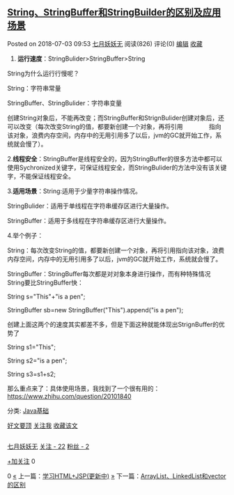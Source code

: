 ## [String、StringBuffer和StringBuilder的区别及应用场景](https://www.cnblogs.com/zhaomin08240115/p/9257034.html)

Posted on 2018-07-03 09:53 [七月妖妖无](https://www.cnblogs.com/zhaomin08240115/) 阅读(826) 评论(0) [编辑](https://i.cnblogs.com/EditPosts.aspx?postid=9257034) [收藏]()

1. **运行速度**：StringBulider>StringBuffer>String

String为什么运行行慢呢？

String：字符串常量

StringBuffer、StringBulider：字符串变量

创建String对象后，不能再改变；而StringBuffer和StrignBulider创建对象后，还可以改变（每次改变String的值，都要新创建一个对象，再将引用　　　　 指向该对象，浪费内存空间，内存中的无用引用多了以后，jvm的GC就开始工作，系统就会慢了）。

2.**线程安全**：StringBuffer是线程安全的，因为StringBuffer的很多方法中都可以使用Sychronized关键字，可保证线程安全，而StringBulider的方法中没有该关键字，不能保证线程安全。

3.**适用场景**：String:适用于少量字符串操作情况。

StringBulider：适用于单线程在字符串缓存区进行大量操作。

StringBuffer：适用于多线程在字符串缓存区进行大量操作。

4.举个例子：

String：每次改变String的值，都要新创建一个对象，再将引用指向该对象，浪费内存空间，内存中的无用引用多了以后，jvm的GC就开始工作，系统就会慢了。

StringBuffer：StringBuffer每次都是对对象本身进行操作，而有种特殊情况String要比StringBuffer快：

String s="This"+"is a pen";

StringBuffer sb=new StringBuffer("This").append("is a pen");

创建上面这两个的速度其实都差不多，但是下面这种就能体现出StrignBuffer的优势了

String s1="This";

String s2="is a pen";

String s3=s1+s2;

那么重点来了：具体使用场景，我找到了一个很有用的：https://www.zhihu.com/question/20101840

分类: [Java基础](https://www.cnblogs.com/zhaomin08240115/category/1247408.html)

[好文要顶]() [关注我]() [收藏该文]() [![]()]( "分享至新浪微博") [![]()]( "分享至微信")

[![]()](https://home.cnblogs.com/u/zhaomin08240115/)

[七月妖妖无](https://home.cnblogs.com/u/zhaomin08240115/)
[关注 - 22](https://home.cnblogs.com/u/zhaomin08240115/followees)
[粉丝 - 2](https://home.cnblogs.com/u/zhaomin08240115/followers)

[+加关注]()
0

0
[«](https://www.cnblogs.com/zhaomin08240115/p/9255058.html) 上一篇：[学习HTML+JSP(更新中)](https://www.cnblogs.com/zhaomin08240115/p/9255058.html "发布于2018-07-02 18:01")
[»](https://www.cnblogs.com/zhaomin08240115/p/9257387.html) 下一篇：[ArrayList、LinkedList和vector的区别](https://www.cnblogs.com/zhaomin08240115/p/9257387.html "发布于2018-07-03 10:46")